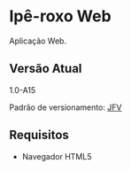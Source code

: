 # Ipê-roxo Web

Aplicação Web.

## Versão Atual

1.0-A15

Padrão de versionamento: [JFV](http://joseflavio.com/jfv)

## Requisitos

* Navegador HTML5
